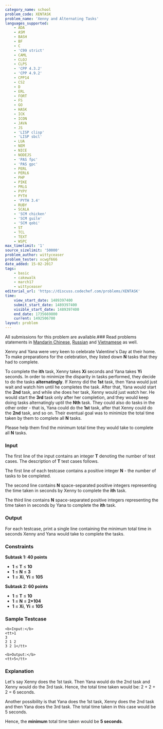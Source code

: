```yaml
---
category_name: school
problem_code: XENTASK
problem_name: 'Xenny and Alternating Tasks'
languages_supported:
    - ADA
    - ASM
    - BASH
    - BF
    - C
    - 'C99 strict'
    - CAML
    - CLOJ
    - CLPS
    - 'CPP 4.3.2'
    - 'CPP 4.9.2'
    - CPP14
    - CS2
    - D
    - ERL
    - FORT
    - FS
    - GO
    - HASK
    - ICK
    - ICON
    - JAVA
    - JS
    - 'LISP clisp'
    - 'LISP sbcl'
    - LUA
    - NEM
    - NICE
    - NODEJS
    - 'PAS fpc'
    - 'PAS gpc'
    - PERL
    - PERL6
    - PHP
    - PIKE
    - PRLG
    - PYPY
    - PYTH
    - 'PYTH 3.4'
    - RUBY
    - SCALA
    - 'SCM chicken'
    - 'SCM guile'
    - 'SCM qobi'
    - ST
    - TCL
    - TEXT
    - WSPC
max_timelimit: '1'
source_sizelimit: '50000'
problem_author: wittyceaser
problem_tester: xcwgf666
date_added: 15-02-2017
tags:
    - basic
    - cakewalk
    - march17
    - wittyceaser
editorial_url: 'https://discuss.codechef.com/problems/XENTASK'
time:
    view_start_date: 1489397400
    submit_start_date: 1489397400
    visible_start_date: 1489397400
    end_date: 1735669800
    current: 1492506700
layout: problem
---
```

All submissions for this problem are available.###  Read problems statements in [Mandarin Chinese](http://www.codechef.com/download/translated/MARCH17/mandarin/XENTASK.pdf?v=1), [Russian](http://www.codechef.com/download/translated/MARCH17/russian/XENTASK.pdf?v=1) and [Vietnamese](http://www.codechef.com/download/translated/MARCH17/vietnamese/XENTASK.pdf?v=1) as well.

Xenny and Yana were very keen to celebrate Valentine's Day at their home. To make preparations for the celebration, they listed down **N** tasks that they had to complete.

To complete the **ith** task, Xenny takes **Xi** seconds and Yana takes **Yi** seconds. In order to minimize the disparity in tasks performed, they decide to do the tasks **alternatingly**. If Xenny did the **1st** task, then Yana would just wait and watch him until he completes the task. After that, Yana would start the **2nd** task, and while she does her task, Xenny would just watch her. He would start the **3rd** task only after her completion, and they would keep doing tasks alternatingly uptil the **Nth** task. They could also do tasks in the other order - that is, Yana could do the **1st** task, after that Xenny could do the **2nd** task, and so on. Their eventual goal was to minimize the total time taken by them to complete all **N** tasks.

Please help them find the minimum total time they would take to complete all **N** tasks.

### Input

The first line of the input contains an integer **T** denoting the number of test cases. The description of **T** test cases follows.

The first line of each testcase contains a positive integer **N** - the number of tasks to be completed.

The second line contains **N** space-separated positive integers representing the time taken in seconds by Xenny to complete the **ith** task.

The third line contains **N** space-separated positive integers representing the time taken in seconds by Yana to complete the **ith** task.

### Output

For each testcase, print a single line containing the minimum total time in seconds Xenny and Yana would take to complete the tasks.

### Constraints

**Subtask 1: 40 points**

- **1** ≤ **T** ≤ **10**
- **1** ≤ **N** ≤ **3**
- **1** ≤ **Xi**, **Yi** ≤ **105**

**Subtask 2: 60 points**

- **1** ≤ **T** ≤ **10**
- **1** ≤ **N** ≤ **2\*104**
- **1** ≤ **Xi**, **Yi** ≤ **105**

### Sample Testcase

```
<b>Input:</b>
<tt>1
3
2 1 2
3 2 1</tt>

<b>Output:</b>
<tt>5</tt>

```
### Explanation

Let's say Xenny does the 1st task. Then Yana would do the 2nd task and Xenny would do the 3rd task. Hence, the total time taken would be: 2 + 2 + 2 = 6 seconds.

Another possibility is that Yana does the 1st task, Xenny does the 2nd task and then Yana does the 3rd task. The total time taken in this case would be 5 seconds.

Hence, the **minimum** total time taken would be **5 seconds**.